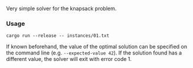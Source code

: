 Very simple solver for the knapsack problem.

### Usage

```shell
cargo run --release -- instances/01.txt
```

If known beforehand, the value of the optimal solution can be specified on the command line (e.g. `--expected-value 42`). 
If the solution found has a different value, the solver will exit with error code 1. 
